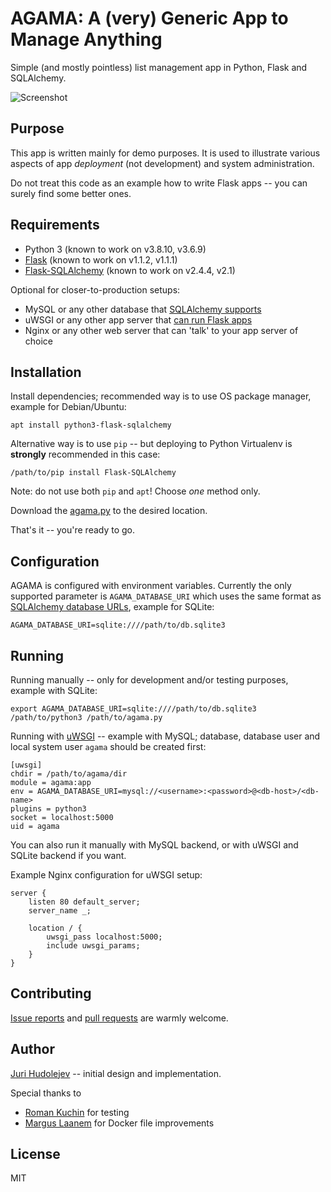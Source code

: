 # AGAMA: A (very) Generic App to Manage Anything

Simple (and mostly pointless) list management app in Python, Flask and
SQLAlchemy.

![Screenshot](./agama-screenshot.png)


## Purpose

This app is written mainly for demo purposes. It is used to illustrate various
aspects of app _deployment_ (not development) and system administration.

Do not treat this code as an example how to write Flask apps -- you can surely
find some better ones.


## Requirements

 - Python 3 (known to work on v3.8.10, v3.6.9)
 - [Flask](https://flask.palletsprojects.com/en/1.1.x/)
   (known to work on v1.1.2, v1.1.1)
 - [Flask-SQLAlchemy](https://flask-sqlalchemy.palletsprojects.com/en/2.x/)
   (known to work on v2.4.4, v2.1)

Optional for closer-to-production setups:

 - MySQL or any other database that
   [SQLAlchemy supports](https://docs.sqlalchemy.org/en/13/core/engines.html#supported-databases)
 - uWSGI or any other app server that
   [can run Flask apps](https://flask.palletsprojects.com/en/1.1.x/deploying)
 - Nginx or any other web server that can 'talk' to your app server of choice


## Installation

Install dependencies; recommended way is to use OS package manager, example for
Debian/Ubuntu:

	apt install python3-flask-sqlalchemy

Alternative way is to use `pip` -- but deploying to Python Virtualenv is
**strongly** recommended in this case:

	/path/to/pip install Flask-SQLAlchemy

Note: do not use both `pip` and `apt`! Choose _one_ method only.

Download the [agama.py](https://raw.githubusercontent.com/hudolejev/agama/master/agama.py)
to the desired location.

That's it -- you're ready to go.


## Configuration

AGAMA is configured with environment variables. Currently the only supported
parameter is `AGAMA_DATABASE_URI` which uses the same format as
[SQLAlchemy database URLs](https://docs.sqlalchemy.org/en/13/core/engines.html#database-urls),
example for SQLite:

	AGAMA_DATABASE_URI=sqlite:////path/to/db.sqlite3


## Running

Running manually -- only for development and/or testing purposes, example with
SQLite:

	export AGAMA_DATABASE_URI=sqlite:////path/to/db.sqlite3
	/path/to/python3 /path/to/agama.py

Running with [uWSGI](https://uwsgi-docs.readthedocs.io) -- example with MySQL;
database, database user and local system user `agama` should be created first:

	[uwsgi]
	chdir = /path/to/agama/dir
	module = agama:app
	env = AGAMA_DATABASE_URI=mysql://<username>:<password>@<db-host>/<db-name>
	plugins = python3
	socket = localhost:5000
	uid = agama

You can also run it manually with MySQL backend, or with uWSGI and SQLite
backend if you want.

Example Nginx configuration for uWSGI setup:

	server {
		listen 80 default_server;
		server_name _;

		location / {
			uwsgi_pass localhost:5000;
			include uwsgi_params;
		}
	}


## Contributing

[Issue reports](https://github.com/hudolejev/agama/issues) and
[pull requests](https://github.com/hudolejev/agama/pulls) are warmly welcome.


## Author

[Juri Hudolejev](https://github.com/hudolejev) -- initial design and implementation.

Special thanks to
 - [Roman Kuchin](https://github.com/romankuchin) for testing
 - [Margus Laanem](https://github.com/marguslaanem) for Docker file improvements


## License

MIT
